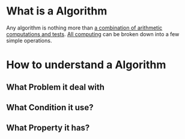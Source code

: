 # What is a Algorithm
Any algorithm is nothing more than [a combination of arithmetic computations and tests](https://stats.stackexchange.com/questions/398322/what-is-the-purpose-of-using-a-decision-tree).
[All computing](https://www.quora.com/Is-a-decision-tree-just-a-fancy-name-for-a-sequence-of-if-else-if-else-if-else-statements) can be broken down into a few simple operations.
# How to understand a Algorithm
## What Problem it deal with
## What Condition it use?
## What Property it has?
